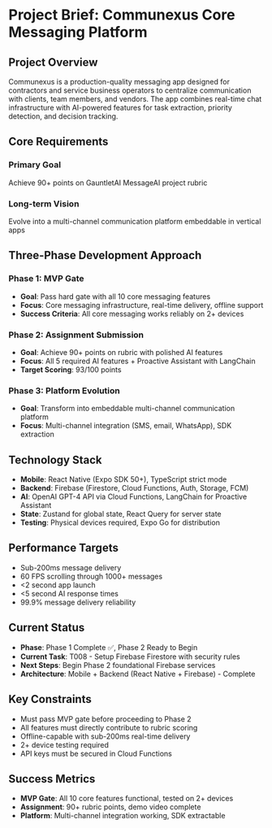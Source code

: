 # Project Brief: Communexus Core Messaging Platform

## Project Overview

Communexus is a production-quality messaging app designed for contractors and service business operators to centralize communication with clients, team members, and vendors. The app combines real-time chat infrastructure with AI-powered features for task extraction, priority detection, and decision tracking.

## Core Requirements

### Primary Goal
Achieve 90+ points on GauntletAI MessageAI project rubric

### Long-term Vision
Evolve into a multi-channel communication platform embeddable in vertical apps

## Three-Phase Development Approach

### Phase 1: MVP Gate
- **Goal**: Pass hard gate with all 10 core messaging features
- **Focus**: Core messaging infrastructure, real-time delivery, offline support
- **Success Criteria**: All core messaging works reliably on 2+ devices

### Phase 2: Assignment Submission
- **Goal**: Achieve 90+ points on rubric with polished AI features
- **Focus**: All 5 required AI features + Proactive Assistant with LangChain
- **Target Scoring**: 93/100 points

### Phase 3: Platform Evolution
- **Goal**: Transform into embeddable multi-channel communication platform
- **Focus**: Multi-channel integration (SMS, email, WhatsApp), SDK extraction

## Technology Stack

- **Mobile**: React Native (Expo SDK 50+), TypeScript strict mode
- **Backend**: Firebase (Firestore, Cloud Functions, Auth, Storage, FCM)
- **AI**: OpenAI GPT-4 API via Cloud Functions, LangChain for Proactive Assistant
- **State**: Zustand for global state, React Query for server state
- **Testing**: Physical devices required, Expo Go for distribution

## Performance Targets

- Sub-200ms message delivery
- 60 FPS scrolling through 1000+ messages
- <2 second app launch
- <5 second AI response times
- 99.9% message delivery reliability

## Current Status

- **Phase**: Phase 1 Complete ✅, Phase 2 Ready to Begin
- **Current Task**: T008 - Setup Firebase Firestore with security rules
- **Next Steps**: Begin Phase 2 foundational Firebase services
- **Architecture**: Mobile + Backend (React Native + Firebase) - Complete

## Key Constraints

- Must pass MVP gate before proceeding to Phase 2
- All features must directly contribute to rubric scoring
- Offline-capable with sub-200ms real-time delivery
- 2+ device testing required
- API keys must be secured in Cloud Functions

## Success Metrics

- **MVP Gate**: All 10 core features functional, tested on 2+ devices
- **Assignment**: 90+ rubric points, demo video complete
- **Platform**: Multi-channel integration working, SDK extractable

